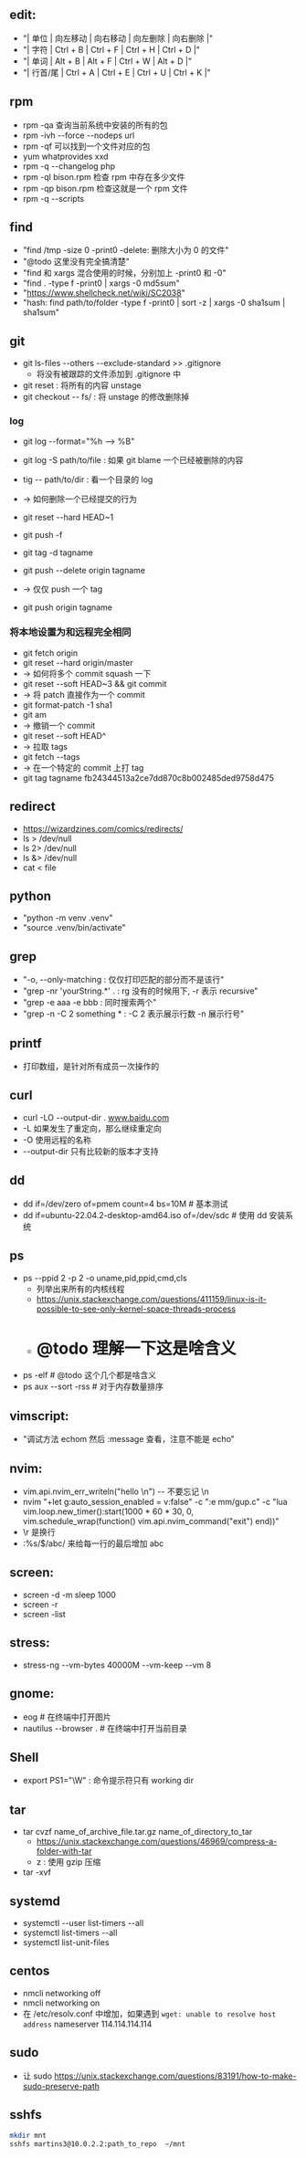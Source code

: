 ## edit:
- "| 单位    | 向左移动 | 向右移动 | 向左删除  | 向右删除 |"
- "| 字符    | Ctrl + B | Ctrl + F | Ctrl + H  | Ctrl + D |"
- "| 单词    | Alt + B  | Alt + F  | Ctrl + W  | Alt + D  |"
- "| 行首/尾 | Ctrl + A | Ctrl + E | Ctrl + U  | Ctrl + K |"
## rpm
- rpm -qa 查询当前系统中安装的所有的包
- rpm -ivh --force --nodeps url
- rpm -qf 可以找到一个文件对应的包
- yum whatprovides xxd
- rpm -q --changelog php
- rpm -ql bison.rpm 检查 rpm 中存在多少文件
- rpm -qp bison.rpm 检查这就是一个 rpm 文件
- rpm -q --scripts

## find
- "find /tmp -size 0 -print0 -delete: 删除大小为 0 的文件"
- "@todo 这里没有完全搞清楚"
- "find 和 xargs 混合使用的时候，分别加上 -print0 和 -0"
- "find . -type f -print0 | xargs -0 md5sum"
- "https://www.shellcheck.net/wiki/SC2038"
- "hash: find path/to/folder -type f -print0 | sort -z | xargs -0 sha1sum | sha1sum"

## git
- git ls-files --others --exclude-standard >> .gitignore
  - 将没有被跟踪的文件添加到 .gitignore 中
- git reset : 将所有的内容 unstage
- git checkout -- fs/ : 将 unstage 的修改删除掉

### log
- git log --format="%h --> %B"
- git log -S <string> path/to/file : 如果 git blame 一个已经被删除的内容
- tig -- path/to/dir : 看一个目录的 log

- -> 如何删除一个已经提交的行为
- git reset --hard HEAD~1
- git push -f <remote> <branch>
- git tag -d tagname
- git push --delete origin tagname
- -> 仅仅 push 一个 tag
- git push origin tagname
### 将本地设置为和远程完全相同
- git fetch origin
- git reset --hard origin/master
- -> 如何将多个 commit squash 一下
- git reset --soft HEAD~3 && git commit
- -> 将 patch 直接作为一个 commit
- git format-patch -1 sha1
- git am
- -> 撤销一个 commit
- git reset --soft HEAD^
- -> 拉取 tags
- git fetch --tags
- -> 在一个特定的 commit 上打 tag
- git tag tagname fb24344513a2ce7dd870c8b002485ded9758d475

## redirect
- https://wizardzines.com/comics/redirects/
- ls > /dev/null
- ls 2> /dev/null
- ls &> /dev/null
- cat < file

## python
- "python -m venv .venv"
- "source .venv/bin/activate"

## grep
- "-o, --only-matching : 仅仅打印匹配的部分而不是该行"
- "grep -nr 'yourString.*' . : rg 没有的时候用下, -r 表示 recursive"
- "grep -e aaa -e bbb : 同时搜索两个"
- "grep -n -C 2 something * : -C 2 表示展示行数 -n 展示行号"

## printf
- 打印数组，是针对所有成员一次操作的

## curl
- curl -LO --output-dir . www.baidu.com
- -L 如果发生了重定向，那么继续重定向
- -O 使用远程的名称
- --output-dir 只有比较新的版本才支持

## dd
- dd if=/dev/zero of=pmem count=4 bs=10M # 基本测试
- dd if=ubuntu-22.04.2-desktop-amd64.iso of=/dev/sdc # 使用 dd 安装系统

## ps
- ps --ppid 2 -p 2 -o uname,pid,ppid,cmd,cls
  - 列举出来所有的内核线程
  - https://unix.stackexchange.com/questions/411159/linux-is-it-possible-to-see-only-kernel-space-threads-process
  - # @todo 理解一下这是啥含义
- ps -elf # @todo 这个几个都是啥含义
- ps aux --sort -rss # 对于内存数量排序

## vimscript:
- "调试方法 echom 然后 :message 查看，注意不能是 echo"

## nvim:
- vim.api.nvim_err_writeln("hello \n") -- 不要忘记 \n
- nvim "+let g:auto_session_enabled = v:false" -c ":e mm/gup.c" -c "lua vim.loop.new_timer():start(1000 * 60 * 30, 0, vim.schedule_wrap(function() vim.api.nvim_command(\"exit\") end))"
- \r 是换行
- :%s/$/abc/ 来给每一行的最后增加 abc

## screen:
- screen -d -m sleep 1000
- screen -r
- screen -list
## stress:
- stress-ng --vm-bytes 40000M --vm-keep --vm 8
## gnome:
- eog # 在终端中打开图片
- nautilus --browser . # 在终端中打开当前目录


## Shell
- export PS1="\W" : 命令提示符只有 working dir

## tar
- tar cvzf name_of_archive_file.tar.gz name_of_directory_to_tar
  - https://unix.stackexchange.com/questions/46969/compress-a-folder-with-tar
  - z : 使用 gzip 压缩
- tar -xvf

## systemd
- systemctl --user list-timers --all
- systemctl list-timers --all
- systemctl list-unit-files


## centos
- nmcli networking off
- nmcli networking on
- 在 /etc/resolv.conf 中增加，如果遇到 `wget: unable to resolve host address`
nameserver 114.114.114.114

## sudo
- 让 sudo https://unix.stackexchange.com/questions/83191/how-to-make-sudo-preserve-path


## sshfs

```sh
mkdir mnt
sshfs martins3@10.0.2.2:path_to_repo  ~/mnt
```
